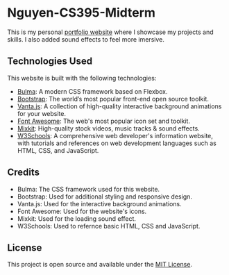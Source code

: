 # Nguyen-CS395-Midterm
 
This is my personal [portfolio website](https://uprise6104.github.io/Nguyen-CS395-Midterm/index.html) where I showcase my projects and skills. I also added sound effects to feel more imersive.

## Technologies Used

This website is built with the following technologies:

- [Bulma](https://bulma.io/): A modern CSS framework based on Flexbox.
- [Bootstrap](https://getbootstrap.com/): The world’s most popular front-end open source toolkit.
- [Vanta.js](https://www.vantajs.com/): A collection of high-quality interactive background animations for your website.
- [Font Awesome](https://fontawesome.com/): The web's most popular icon set and toolkit.
- [Mixkit](https://mixkit.co/): High-quality stock videos, music tracks & sound effects.
- [W3Schools](https://www.w3schools.com/): A comprehensive web developer's information website, with tutorials and references on web development languages such as HTML, CSS, and JavaScript.

## Credits

- Bulma: The CSS framework used for this website. 
- Bootstrap: Used for additional styling and responsive design.
- Vanta.js: Used for the interactive background animations.
- Font Awesome: Used for the website's icons.
- Mixkit: Used for the loading sound effect.
- W3Schools: Used to refernce basic HTML, CSS and JavaScript.

## License

This project is open source and available under the [MIT License](LICENSE).